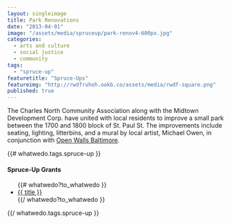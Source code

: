```yaml
---
layout: singleimage
title: Park Renovations
date: "2013-04-01"
image: "/assets/media/spruceup/park-renov4-600px.jpg"
categories: 
  - arts and culture
  - social justice
  - community
tags: 
  - "spruce-up"
featuretitle: "Spruce-Ups"
featureimg: "http://rwdfruhoh.ookb.co/assets/media/rwdf-square.png"
published: true
---
```


The Charles North Community Association along with the Midtown Development Corp. have united with local residents to improve a small park between the 1700 and 1800 block of St. Paul St. The improvements include seating, lighting, litterbins, and a mural by local artist, Michael Owen, in conjunction with [Open Walls Baltimore][OWB].

{{# whatwedo.tags.spruce-up }}
  <div class="spruceup">
    <h4>Spruce-Up Grants</h4>
    <ul>
    {{# whatwedo?to_whatwedo }}
      <li><a href="{{url}}" data-disqus-identifier="{{url}}">{{ title }}</a></li>
    {{/ whatwedo?to_whatwedo }}
    </ul>
  </spruceup>
{{/ whatwedo.tags.spruce-up }}

[OWB]: http://openwallsbaltimore.com/